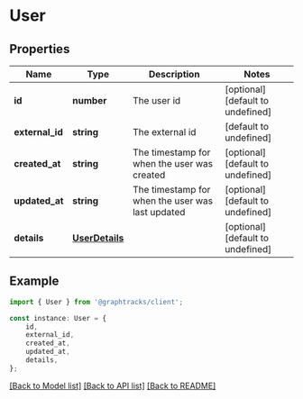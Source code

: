 # User


## Properties

Name | Type | Description | Notes
------------ | ------------- | ------------- | -------------
**id** | **number** | The user id | [optional] [default to undefined]
**external_id** | **string** | The external id | [default to undefined]
**created_at** | **string** | The timestamp for when the user was created | [optional] [default to undefined]
**updated_at** | **string** | The timestamp for when the user was last updated | [optional] [default to undefined]
**details** | [**UserDetails**](UserDetails.md) |  | [optional] [default to undefined]

## Example

```typescript
import { User } from '@graphtracks/client';

const instance: User = {
    id,
    external_id,
    created_at,
    updated_at,
    details,
};
```

[[Back to Model list]](../README.md#documentation-for-models) [[Back to API list]](../README.md#documentation-for-api-endpoints) [[Back to README]](../README.md)
